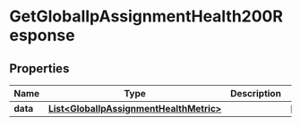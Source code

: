 

# GetGlobalIpAssignmentHealth200Response


## Properties

| Name | Type | Description | Notes |
|------------ | ------------- | ------------- | -------------|
|**data** | [**List&lt;GlobalIpAssignmentHealthMetric&gt;**](GlobalIpAssignmentHealthMetric.md) |  |  [optional] |



